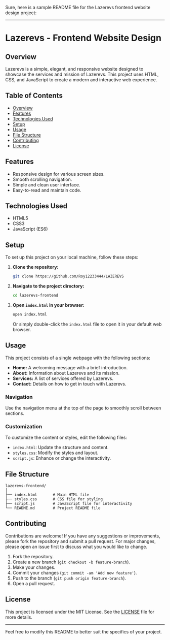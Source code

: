 Sure, here is a sample README file for the Lazerevs frontend website design project:

---

# Lazerevs - Frontend Website Design

## Overview

Lazerevs is a simple, elegant, and responsive website designed to showcase the services and mission of Lazerevs. This project uses HTML, CSS, and JavaScript to create a modern and interactive web experience.

## Table of Contents

- [Overview](#overview)
- [Features](#features)
- [Technologies Used](#technologies-used)
- [Setup](#setup)
- [Usage](#usage)
- [File Structure](#file-structure)
- [Contributing](#contributing)
- [License](#license)

## Features

- Responsive design for various screen sizes.
- Smooth scrolling navigation.
- Simple and clean user interface.
- Easy-to-read and maintain code.

## Technologies Used

- HTML5
- CSS3
- JavaScript (ES6)

## Setup

To set up this project on your local machine, follow these steps:

1. **Clone the repository:**
   ```sh
   git clone https://github.com/Roy12233444/LAZEREVS
   ```
2. **Navigate to the project directory:**
   ```sh
   cd lazerevs-frontend
   ```
3. **Open `index.html` in your browser:**
   ```sh
   open index.html
   ```
   Or simply double-click the `index.html` file to open it in your default web browser.

## Usage

This project consists of a single webpage with the following sections:

- **Home:** A welcoming message with a brief introduction.
- **About:** Information about Lazerevs and its mission.
- **Services:** A list of services offered by Lazerevs.
- **Contact:** Details on how to get in touch with Lazerevs.

### Navigation

Use the navigation menu at the top of the page to smoothly scroll between sections.

### Customization

To customize the content or styles, edit the following files:

- `index.html`: Update the structure and content.
- `styles.css`: Modify the styles and layout.
- `script.js`: Enhance or change the interactivity.

## File Structure

```
lazerevs-frontend/
│
├── index.html       # Main HTML file
├── styles.css       # CSS file for styling
├── script.js        # JavaScript file for interactivity
└── README.md        # Project README file
```

## Contributing

Contributions are welcome! If you have any suggestions or improvements, please fork the repository and submit a pull request. For major changes, please open an issue first to discuss what you would like to change.

1. Fork the repository.
2. Create a new branch (`git checkout -b feature-branch`).
3. Make your changes.
4. Commit your changes (`git commit -am 'Add new feature'`).
5. Push to the branch (`git push origin feature-branch`).
6. Open a pull request.

## License

This project is licensed under the MIT License. See the [LICENSE](LICENSE) file for more details.

---

Feel free to modify this README to better suit the specifics of your project.
